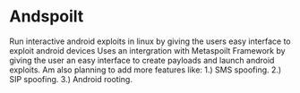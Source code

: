 # Andspoilt
Run interactive android exploits in linux by giving the users easy interface to exploit android devices
Uses an intergration with Metaspoilt Framework by giving the user an easy interface to create payloads and launch android exploits.
Am also planning to add more features like:
1.) SMS spoofing.
2.) SIP spoofing.
3.) Android rooting.
